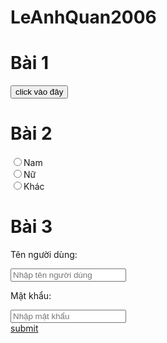 ﻿# LeAnhQuan2006
<!DOCTYPE html>
<html lang="en">
<head>
    <meta charset="UTF-8">
    <meta http-equiv="X-UA-Compatible" content="IE=edge">
    <meta name="viewport" content="width=device-width, initial-scale=1.0">
    <title>Document</title>
    <link rel="stylesheet" href="./baitapbuoi8.css">
</head>
<body>
    <div class="all">
    <h1>Bài 1</h1>
    <input type="submit" value="click vào đây">
    <h1>Bài 2</h1>
    <form >
        <input type="radio" name="GioiTinh" value="Nam">Nam <br>
        <input type="radio" name="GioiTinh" value="Nữ">Nữ <br>
        <input type="radio" name="GioiTinh" value="Khác">Khác <br>
    </form>
    <h1>Bài 3</h1>
    <p>Tên người dùng:</p>
    <form>
        <input type="text" placeholder="Nhập tên người dùng ">
        <p>Mật khẩu:</p>
        <input type="password" placeholder="Nhập mật khẩu"><br>
        <div class="div12">
            <a href="C:\Users\DSL\Desktop\lập trình web\bài tập ltw buổi 8\dangnhap.html">submit</a>
        </div>
    </form>
    <img src="" alt="">
</div>
</body>
</html>
